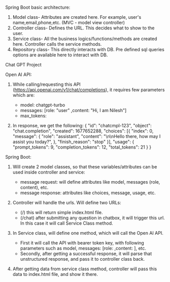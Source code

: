 Spring Boot  basic architecture:

1. Model  class- Attributes are created here. For example, user's name,email,phone,etc. (MVC - model view controller)
2. Controller class- Defines the URL. This decides what to show to the user.
3. Service class- All the business logics/functions/methods are created here. Controller calls the service methods.
4. Repository class- This directly interacts with DB. Pre defined sql queries options are available here to interact with DB.

Chat GPT Project

Open AI API:
1. While calling/requesting this API (https://api.openai.com/v1/chat/completions), it requires few parameters which are:
	- model: chatgpt-turbo
	- messages: [role: "user" ,content: "Hi, I am Nilesh"]
	- max_tokens:

2. In response, we get the following:
{
  "id": "chatcmpl-123",
  "object": "chat.completion",
  "created": 1677652288,
  "choices": [{
    "index": 0,
    "message": {
      "role": "assistant",
      "content": "\n\nHello there, how may I assist you today?",
    },
    "finish_reason": "stop"
  }],
  "usage": {
    "prompt_tokens": 9,
    "completion_tokens": 12,
    "total_tokens": 21
  }
}

Spring Boot:
1. Will create 2 model classes, so that these variables/attributes can be used inside controller and service:
	- message request: will define attributes like model, messages (role, content), etc.
	- message response: attributes like choices, message, usage, etc.

2. Controller will handle the urls. Will define two URLs:
	- (/) this will return simple index.html file.
	- (/chat) after submitting any question in chatbox, it will trigger this url. In this case it will call Service Class method.
	
3. In Service class, will define one method, which will call the Open AI API.
	- First it will call the API with bearer token key, with following parameters such as model, messages: [role: ,content: ], etc.
	- Secondly, after getting a successful response, it will parse that unstructured response, and pass it to controller class back.
	
4. After getting data from service class method, controller will pass this data to index.html file, and show it there.
